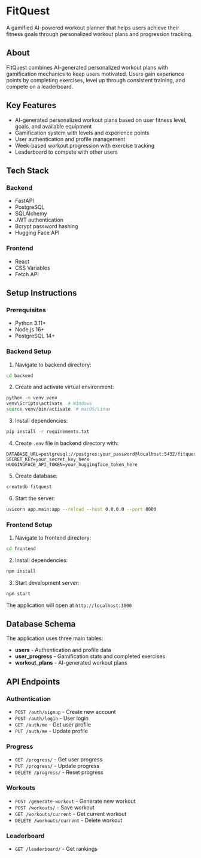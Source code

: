 # FitQuest

A gamified AI-powered workout planner that helps users achieve their fitness goals through personalized workout plans and progression tracking.

## About

FitQuest combines AI-generated personalized workout plans with gamification mechanics to keep users motivated. Users gain experience points by completing exercises, level up through consistent training, and compete on a leaderboard.

## Key Features

- AI-generated personalized workout plans based on user fitness level, goals, and available equipment
- Gamification system with levels and experience points
- User authentication and profile management
- Week-based workout progression with exercise tracking
- Leaderboard to compete with other users

## Tech Stack

### Backend
- FastAPI
- PostgreSQL
- SQLAlchemy
- JWT authentication
- Bcrypt password hashing
- Hugging Face API

### Frontend
- React
- CSS Variables
- Fetch API

## Setup Instructions

### Prerequisites
- Python 3.11+
- Node.js 16+
- PostgreSQL 14+

### Backend Setup

1. Navigate to backend directory:
```bash
cd backend
```

2. Create and activate virtual environment:
```bash
python -m venv venv
venv\Scripts\activate  # Windows
source venv/bin/activate  # macOS/Linux
```

3. Install dependencies:
```bash
pip install -r requirements.txt
```

4. Create `.env` file in backend directory with:
```env
DATABASE_URL=postgresql://postgres:your_password@localhost:5432/fitquest
SECRET_KEY=your_secret_key_here
HUGGINGFACE_API_TOKEN=your_huggingface_token_here
```

5. Create database:
```bash
createdb fitquest
```

6. Start the server:
```bash
uvicorn app.main:app --reload --host 0.0.0.0 --port 8000
```

### Frontend Setup

1. Navigate to frontend directory:
```bash
cd frontend
```

2. Install dependencies:
```bash
npm install
```

3. Start development server:
```bash
npm start
```

The application will open at `http://localhost:3000`

## Database Schema

The application uses three main tables:

- **users** - Authentication and profile data
- **user_progress** - Gamification stats and completed exercises
- **workout_plans** - AI-generated workout plans

## API Endpoints

### Authentication
- `POST /auth/signup` - Create new account
- `POST /auth/login` - User login
- `GET /auth/me` - Get user profile
- `PUT /auth/me` - Update profile

### Progress
- `GET /progress/` - Get user progress
- `PUT /progress/` - Update progress
- `DELETE /progress/` - Reset progress

### Workouts
- `POST /generate-workout` - Generate new workout
- `POST /workouts/` - Save workout
- `GET /workouts/current` - Get current workout
- `DELETE /workouts/current` - Delete workout

### Leaderboard
- `GET /leaderboard/` - Get rankings
